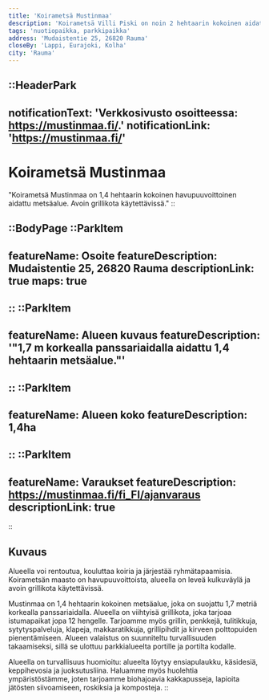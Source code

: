 ```yaml
---
title: 'Koirametsä Mustinmaa'
description: 'Koirametsä Villi Piski on noin 2 hehtaarin kokoinen aidattu metsäalue, johon voit tulla nauttimaan luonnon rauhasta koirasi kanssa.'
tags: 'nuotiopaikka, parkkipaikka'
address: 'Mudaistentie 25, 26820 Rauma'
closeBy: 'Lappi, Eurajoki, Kolha'
city: 'Rauma'
---
```


::HeaderPark
---
notificationText: 'Verkkosivusto osoitteessa: https://mustinmaa.fi/.'
notificationLink: 'https://mustinmaa.fi/'
---
# Koirametsä Mustinmaa
"Koirametsä Mustinmaa on 1,4 hehtaarin kokoinen havupuuvoittoinen aidattu metsäalue. Avoin grillikota käytettävissä."
::

::BodyPage
::ParkItem
---
featureName: Osoite
featureDescription: Mudaistentie 25, 26820 Rauma
descriptionLink: true
maps: true
---
::
::ParkItem
---
featureName: Alueen kuvaus
featureDescription: '"1,7 m korkealla panssariaidalla aidattu 1,4 hehtaarin metsäalue."'
---
::
::ParkItem
---
featureName: Alueen koko
featureDescription: 1,4ha
---
::
::ParkItem
---
featureName: Varaukset
featureDescription: https://mustinmaa.fi/fi_FI/ajanvaraus
descriptionLink: true
---
::
## Kuvaus

Alueella voi rentoutua, kouluttaa koiria ja järjestää ryhmätapaamisia. Koirametsän maasto on havupuuvoittoista, alueella on leveä kulkuväylä ja avoin grillikota käytettävissä.

Mustinmaa on 1,4 hehtaarin kokoinen metsäalue, joka on suojattu 1,7 metriä korkealla panssariaidalla. Alueella on viihtyisä grillikota, joka tarjoaa istumapaikat jopa 12 hengelle. Tarjoamme myös grillin, penkkejä, tulitikkuja, sytytyspalveluja, klapeja, makkaratikkuja, grillipihdit ja kirveen polttopuiden pienentämiseen. Alueen valaistus on suunniteltu turvallisuuden takaamiseksi, sillä se ulottuu parkkialueelta portille ja portilta kodalle.

Alueella on turvallisuus huomioitu: alueelta löytyy ensiapulaukku, käsidesiä, keppihevosia ja juoksutusliina. Haluamme myös huolehtia ympäristöstämme, joten tarjoamme biohajoavia kakkapusseja, lapioita jätösten siivoamiseen, roskiksia ja komposteja.
::